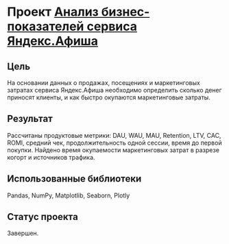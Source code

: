 # Проект <a href="https://nbviewer.jupyter.org/github/mogfl/Projects/blob/master/06.%20%D0%90%D0%BD%D0%B0%D0%BB%D0%B8%D0%B7%20%D0%B1%D0%B8%D0%B7%D0%BD%D0%B5%D1%81-%D0%BF%D0%BE%D0%BA%D0%B0%D0%B7%D0%B0%D1%82%D0%B5%D0%BB%D0%B5%D0%B9%20%D1%81%D0%B5%D1%80%D0%B2%D0%B8%D1%81%D0%B0%20%D0%AF%D0%BD%D0%B4%D0%B5%D0%BA%D1%81.%D0%90%D1%84%D0%B8%D1%88%D0%B0/%D0%90%D0%BD%D0%B0%D0%BB%D0%B8%D0%B7%20%D0%B1%D0%B8%D0%B7%D0%BD%D0%B5%D1%81-%D0%BF%D0%BE%D0%BA%D0%B0%D0%B7%D0%B0%D1%82%D0%B5%D0%BB%D0%B5%D0%B9%20%D1%81%D0%B5%D1%80%D0%B2%D0%B8%D1%81%D0%B0%20%D0%AF%D0%BD%D0%B4%D0%B5%D0%BA%D1%81.%D0%90%D1%84%D0%B8%D1%88%D0%B0.ipynb"> Анализ бизнес-показателей сервиса Яндекс.Афиша </a>

 ## Цель
На основании данных о продажах, посещениях и маркетинговых затратах сервиса Яндекс.Афиша необходимо определить сколько денег приносят клиенты, и как быстро окупаются маркетинговые затраты.

 ## Результат
Рассчитаны продуктовые метрики: DAU, WAU, MAU, Retention, LTV, CAC, ROMI, средний чек, продолжительность одной сессии, время до первой покупки. Найдено время окупаемости маркетинговых затрат в разрезе когорт и источников трафика.

 ## Использованные библиотеки
 Pandas, NumPy, Matplotlib, Seaborn, Plotly
 
 ## Статус проекта
 Завершен.